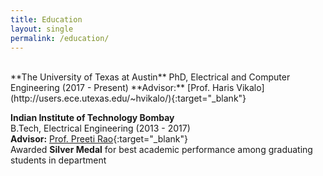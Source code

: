```yaml
---
title: Education
layout: single
permalink: /education/
---
```

<br> 
**The University of Texas at Austin**  
PhD, Electrical and Computer Engineering (2017 - Present)  
**Advisor:** [Prof. Haris Vikalo](http://users.ece.utexas.edu/~hvikalo/){:target="_blank"}  

**Indian Institute of Technology Bombay**  
B.Tech, Electrical Engineering (2013 - 2017)  
**Advisor:** [Prof. Preeti Rao](https://www.ee.iitb.ac.in/wiki/faculty/prao){:target="_blank"}  
Awarded **Silver Medal** for best academic performance among graduating students in department

